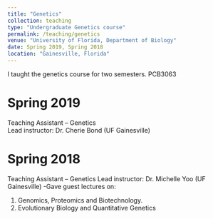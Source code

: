 ```yaml
---
title: "Genetics"
collection: teaching
type: "Undergraduate Genetics course"
permalink: /teaching/genetics
venue: "University of Florida, Department of Biology"
date: Spring 2019, Spring 2018
location: "Gainesville, Florida"
---
```


I taught the genetics course for two semesters. PCB3063 

Spring 2019
======
Teaching Assistant – Genetics  
Lead instructor: Dr. Cherie Bond (UF Gainesville)

Spring 2018
======
Teaching Assistant – Genetics
Lead instructor: Dr. Michelle Yoo (UF Gainesville)
-Gave guest lectures on:
1. Genomics, Proteomics and Biotechnology.
2. Evolutionary Biology and Quantitative Genetics

